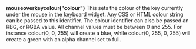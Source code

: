 <a name="mouseoverkeycolour"><h3 style="padding-top: 40px; margin-top: 40px;"></h3></a>
**mouseoverkeycolour("colour")** This sets the colour of the key currently under the mouse in the keyboard widget. Any CSS or HTML colour string can be passed to this identifier. The colour identifier can also be passed an RBG, or RGBA value. All channel values must be between 0 and 255. For instance colour(0, 0, 255) will create a blue, while colour(0, 255, 0, 255) will create a green with an alpha channel set to full.  

<!--UPDATE WIDGET_IN_CSOUND
    SIdent sprintf "mouseoverkeycolour(%d, %d, %d) ", rnd(255), rnd(255), rnd(255)
    SIdentifier strcat SIdentifier, SIdent
-->